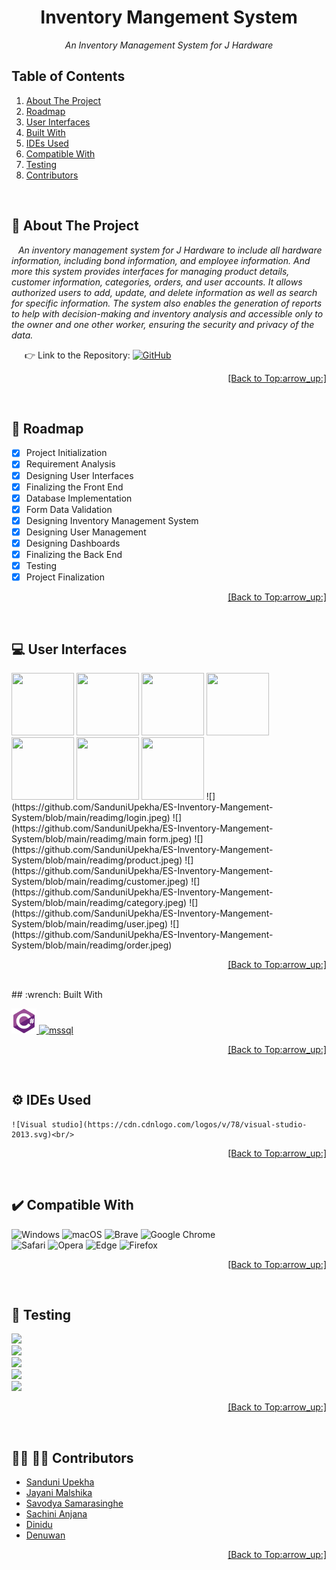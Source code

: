 <div id="top"></div>
<h1 align="center"> Inventory Mangement System </h1>
<p align="center"><i> An Inventory Management System for J Hardware </i></p>


## Table of Contents
<ol>
    <li><a href="#about">About The Project</a></li>
    <li><a href="#roadmap">Roadmap</a></li>
    <li><a href="#ui">User Interfaces</a></li>
    <li><a href="#built">Built With</a></li>
    <li><a href="#ide">IDEs Used</a></li>
    <li><a href="#comp">Compatible With</a></li>
    <li><a href="#test">Testing</a></li>
    <li><a href="#cont">Contributors</a></li>
 </ol>

<br/>

<a name="about"></a>
## :round_pushpin: About The Project
&ensp; *An inventory management system for J Hardware to include all hardware information, including bond information, and employee information. And more this system provides interfaces for managing product details, customer information, categories, orders, and user accounts. It allows authorized users to add, update, and delete information as well as search for specific information. The system also enables the generation of reports to help with decision-making and inventory analysis and accessible only to the owner and one other worker, ensuring the security and privacy of the data.*<br/>

&ensp;&ensp;&ensp;:point_right: Link to the Repository: <a href="https://github.com/SanduniUpekha/ES-Inventory-Mangement-System">![GitHub](https://img.shields.io/badge/github-%23121011.svg?style=for-the-badge&logo=github&logoColor=white)<a/>
<p align="right"><a href="#top">[Back to Top:arrow_up:]</a></p>


<br/>

<a name="roadmap"></a>
## :checkered_flag: Roadmap
- [x] Project Initialization
- [x] Requirement Analysis
- [x] Designing User Interfaces
- [x] Finalizing the Front End
- [x] Database Implementation
- [x] Form Data Validation
- [x] Designing Inventory Management System
- [x] Designing User Management
- [x] Designing Dashboards
- [x] Finalizing the Back End
- [x] Testing
- [x] Project Finalization
<p align="right"><a href="#top">[Back to Top:arrow_up:]</a></p>

<br/>

<a name="ui"></a>
## :computer: User Interfaces
 
  <img src="https://github.com/SanduniUpekha/ES-Inventory-Mangement-System/readimg/login.jpeg"  width="100" height="100"/>
  <img src="https://github.com/SanduniUpekha/ES-Inventory-Mangement-System/readimg/main form.jpeg"  width="100" height="100"/>
  <img src="https://github.com/SanduniUpekha/ES-Inventory-Mangement-System/readimg/product.jpeg"  width="100" height="100"/>
  <img src="https://github.com/SanduniUpekha/ES-Inventory-Mangement-System/readimg/customer.jpeg"  width="100" height="100"/>
  <img src="https://github.com/SanduniUpekha/ES-Inventory-Mangement-System/readimg/category.jpeg"  width="100" height="100"/>
  <img src="https://github.com/SanduniUpekha/ES-Inventory-Mangement-System/readimg/user.jpeg"  width="100" height="100"/>
  <img src="https://github.com/SanduniUpekha/ES-Inventory-Mangement-System/readimg/order.jpeg"  width="100" height="100"/>
![](https://github.com/SanduniUpekha/ES-Inventory-Mangement-System/blob/main/readimg/login.jpeg)
![](https://github.com/SanduniUpekha/ES-Inventory-Mangement-System/blob/main/readimg/main form.jpeg)
![](https://github.com/SanduniUpekha/ES-Inventory-Mangement-System/blob/main/readimg/product.jpeg)
![](https://github.com/SanduniUpekha/ES-Inventory-Mangement-System/blob/main/readimg/customer.jpeg)
![](https://github.com/SanduniUpekha/ES-Inventory-Mangement-System/blob/main/readimg/category.jpeg)
![](https://github.com/SanduniUpekha/ES-Inventory-Mangement-System/blob/main/readimg/user.jpeg)
![](https://github.com/SanduniUpekha/ES-Inventory-Mangement-System/blob/main/readimg/order.jpeg)
<p align="right"><a href="#top">[Back to Top:arrow_up:]</a></p>

<br/>
<a name="built"></a>
## :wrench: Built With

<p align="left"> <a href="https://www.w3schools.com/cs/" target="_blank" rel="noreferrer"> <img src="https://raw.githubusercontent.com/devicons/devicon/master/icons/csharp/csharp-original.svg" alt="csharp" width="40" height="40"/> </a> <a href="https://www.microsoft.com/en-us/sql-server" target="_blank" rel="noreferrer"> <img src="https://www.svgrepo.com/show/303229/microsoft-sql-server-logo.svg" alt="mssql" width="40" height="40"/> </a> </p>

<p align="right"><a href="#top">[Back to Top:arrow_up:]</a></p>

<br/>

<a name="ide"></a>
## :gear: IDEs Used
	![Visual studio](https://cdn.cdnlogo.com/logos/v/78/visual-studio-2013.svg)<br/> 
   
<p align="right"><a href="#top">[Back to Top:arrow_up:]</a></p>

<br/>

<a name="comp"></a>
## :heavy_check_mark: Compatible With
![Windows](https://img.shields.io/badge/Windows-0078D6?style=for-the-badge&logo=windows&logoColor=white) ![macOS](https://img.shields.io/badge/mac%20os-000000?style=for-the-badge&logo=macos&logoColor=F0F0F0) ![Brave](https://img.shields.io/badge/Brave-FB542B?style=for-the-badge&logo=Brave&logoColor=white) 	![Google Chrome](https://img.shields.io/badge/Google%20Chrome-4285F4?style=for-the-badge&logo=GoogleChrome&logoColor=white)<br/> ![Safari](https://img.shields.io/badge/Safari-000000?style=for-the-badge&logo=Safari&logoColor=white) ![Opera](https://img.shields.io/badge/Opera-FF1B2D?style=for-the-badge&logo=Opera&logoColor=white) ![Edge](https://img.shields.io/badge/Edge-0078D7?style=for-the-badge&logo=Microsoft-edge&logoColor=white) ![Firefox](https://img.shields.io/badge/Firefox-FF7139?style=for-the-badge&logo=Firefox-Browser&logoColor=white)
<p align="right"><a href="#top">[Back to Top:arrow_up:]</a></p>

<br/>

<a name="test"></a>
## :test_tube: Testing
![](https://img.shields.io/badge/Functional%20Testing-%E2%9C%93-green?style=for-the-badge)<br/> ![](https://img.shields.io/badge/Usability%20Testing-%E2%9C%93-green?style=for-the-badge)<br/> ![](https://img.shields.io/badge/Interface%20Testing-%E2%9C%93-green?style=for-the-badge)<br/> ![](https://img.shields.io/badge/Compatibility%20Testing-%E2%9C%93-green?style=for-the-badge)<br/> ![](https://img.shields.io/badge/Security%20Testing-%E2%9C%93-green?style=for-the-badge)
<p align="right"><a href="#top">[Back to Top:arrow_up:]</a></p>

<br/>

<a name="cont"></a>
## :man_office_worker: :woman_office_worker: Contributors
* [Sanduni Upekha](https://github.com/SanduniUpekha)
* [Jayani Malshika](https://github.com/JayaniMalshika)
* [Savodya Samarasinghe](https://github.com/savodya)
* [Sachini Anjana](https://github.com/NSachini)
* [Dinidu ](https://github.com/Dinindu2001)
* [Denuwan](https://github.com/DTmannapperuma)
<p align="right"><a href="#top">[Back to Top:arrow_up:]</a></p>
